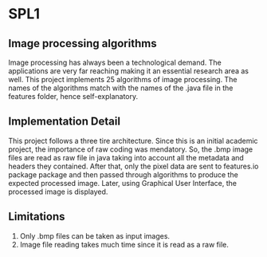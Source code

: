 # SPL1
## Image processing algorithms

Image processing has always been a technological demand. The applications are very far reaching making it an essential research area as well.
This project implements 25 algorithms of image processing. The names of the algorithms match with the names of the .java file in the features folder, hence self-explanatory.

## Implementation Detail

This project follows a three tire architecture. Since this is an initial academic project, the importance of raw coding was mendatory.
So, the .bmp image files are read as raw file in java taking into account all the metadata and headers they contained. After that, only
the pixel data are sent to features.io package package and then passed through algorithms to produce the expected processed image. Later, using 
Graphical User Interface, the processed image is displayed.


## Limitations

1. Only .bmp files can be taken as input images.
2. Image file reading takes much time since it is read as a raw file.
